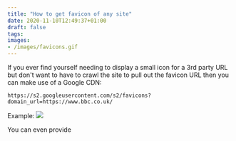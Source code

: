 ```yaml
---
title: "How to get favicon of any site"
date: 2020-11-10T12:49:37+01:00
draft: false
tags:
images:
- /images/favicons.gif
---
```


If you ever find yourself needing to display a small icon for a 3rd party URL but don't want to have to crawl the site to pull out the favicon URL then you can make use of a Google CDN:

```
https://s2.googleusercontent.com/s2/favicons?domain_url=https://www.bbc.co.uk/
```

Example: ![](https://s2.googleusercontent.com/s2/favicons?domain_url=https://www.bbc.co.uk/)

You can even provide
